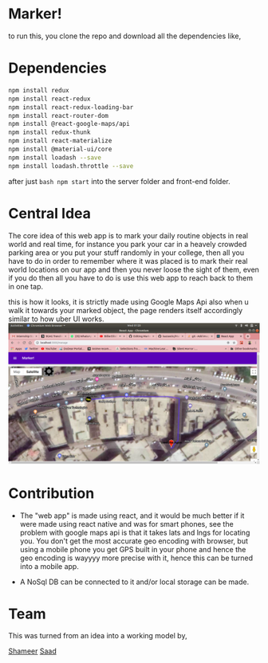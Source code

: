 # Marker!

to run this, you clone the repo and download all the dependencies like,

# Dependencies 

```bash
npm install redux
npm install react-redux
npm install react-redux-loading-bar
npm install react-router-dom
npm install @react-google-maps/api
npm install redux-thunk
npm install react-materialize 
npm install @material-ui/core
npm install loadash --save
npm install loadash.throttle --save
```
after just ```bash npm start``` into the server folder and front-end folder. 

# Central Idea
The core idea of this web app is to mark your daily routine objects in real world and real time, for instance you park your car in a heavely crowded parking area or you put your stuff randomly in your college, then all you have to do in order to remember where it was placed is to mark their real world locations on our app and then you never loose the sight of them, even if you do then all you have to do is use this web app to reach back to them in one tap.

this is how it looks, it is strictly made using Google Maps Api also when u walk it towards your marked object, the page renders itself accordingly similar to how uber UI works. 
![alt text](https://github.com/kazzastic/Marker/blob/master/Screenshot%20from%202019-07-17%2001-20-01.png)

# Contribution
- The "web app" is made using react, and it would be much better if it were made using react native and was for smart phones, see the problem with google maps api is that it takes lats and lngs for locating you. You don't get the most accurate geo encoding with browser, but using a mobile phone you get GPS built in your phone and hence the geo encoding is wayyyy more precise with it, hence this can be turned into a mobile app.

- A NoSql DB can be connected to it and/or local storage can be made. 

# Team
This was turned from an idea into a working model by,


[Shameer](https://github.com/syedshameersarwar "heart and soul of this project")
[Saad](https://github.com/saadmuhammadsyed "heart and soul of this project")
